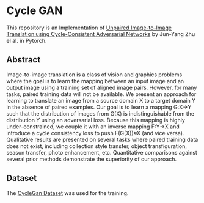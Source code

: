 # Cycle GAN

This repository is an Implementation of [Unpaired Image-to-Image Translation using Cycle-Consistent Adversarial Networks](https://arxiv.org/abs/1703.10593) by Jun-Yang Zhu el al. in Pytorch. 

## Abstract
Image-to-image translation is a class of vision and graphics problems where the goal is to learn the mapping between an input image and an output image using a training set of aligned image pairs. However, for many tasks, paired training data will not be available. We present an approach for learning to translate an image from a source domain X to a target domain Y in the absence of paired examples. Our goal is to learn a mapping G:X→Y such that the distribution of images from G(X) is indistinguishable from the distribution Y using an adversarial loss. Because this mapping is highly under-constrained, we couple it with an inverse mapping F:Y→X and introduce a cycle consistency loss to push F(G(X))≈X (and vice versa). Qualitative results are presented on several tasks where paired training data does not exist, including collection style transfer, object transfiguration, season transfer, photo enhancement, etc. Quantitative comparisons against several prior methods demonstrate the superiority of our approach.


## Dataset
The [CycleGan Dataset](https://www.kaggle.com/suyashdamle/cyclegan) was used for the training.
